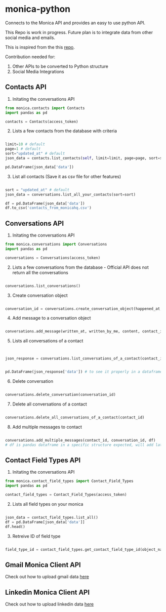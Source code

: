 # monica-python
Connects to the Monica API and provides an easy to use python API.

This Repo is work in progress. Future plan is to integrate data from other social media and emails.

This is inspired from the this [repo](https://pypi.org/project/monica-client/).

Contribution needed for:
1. Other APIs to be converted to Python structure
2. Social Media Integrations


## Contacts API

1. Initating the conversations API
```python
from monica.contacts import Contacts
import pandas as pd

contacts = Contacts(access_token)
```

2. Lists a few contacts from the database with criteria

```python

limit=10 # default
page=1 # default
sort="updated_at" # default
json_data = contacts.list_contacts(self, limit=limit, page=page, sort=sort) # returns json data

pd.DataFrame(json_data['data'])

``` 

3. List all contacts (Save it as csv file for other features)

```python

sort = "updated_at" # default
json_data = conversations.list_all_your_contacts(sort=sort)

df = pd.DataFrame(json_data['data'])
df.to_csv('contacts_from_monicahq.csv')

```


## Conversations API

1. Initating the conversations API
```python
from monica.conversations import Conversations
import pandas as pd

conversations = Conversations(access_token)

```

2. Lists a few conversations from the database - Official API does not return all the conversations

```python

conversations.list_conversations()

```

3. Create conversation object

```python

conversation_id = conversations.create_conversation_object(happened_at, contact_field_type_id, contact_id)

```

4. Add message to a conversation object
```python

conversations.add_message(written_at, written_by_me, content, contact_id, conversation_id)

```

5. Lists all conversations of a contact
```python


json_response = conversations.list_conversations_of_a_contact(contact_id) # returns the whole json response from API.


pd.DataFrame(json_response['data']) # to see it properly in a dataframe format

```

6. Delete conversation
```python

conversations.delete_conversation(conversation_id)

```

7. Delete all conversations of a contact
```python

conversations.delete_all_conversations_of_a_contact(contact_id)

```

8. Add multiple messages to contact

```python

conversations.add_multiple_messages(contact_id, conversation_id, df) 
# df is pandas dataframe in a specific structure expected, will add later

```

## Contact Field Types API

1. Initating the conversations API
```python
from monica.contact_field_types import Contact_Field_Types
import pandas as pd

contact_field_types = Contact_Field_Types(access_token)

```

2. Lists all field types on your monica 

```python

json_data = contact_field_types.list_all()
df = pd.DataFrame[json_data['data']]
df.head()

```


3. Retreive ID of field type

```python

field_type_id = contact_field_types.get_contact_field_type_id(object_name)

```


## Gmail Monica Client API
Check out how to upload gmail data [here](examples/gmail.md)

## Linkedin Monica Client API
Check out how to upload linkedin data [here](examples/linkedin.md)




